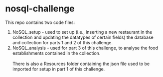 # nosql-challenge
This repo contains two code files: <br/>
1. NoSQL_setup - used to set up (i.e., inserting a new restaurant in the collection and updating the datatypes of certain fields) the database and collection for parts 1 and 2 of this challenge. <br/>
2. NoSQL_analysis - used for part 3 of this challenge, to analyse the food establishments contained in the collection. <br/> <br/>
There is also a Resources folder containing the json file used to be imported for setup in part 1 of this challenge.
